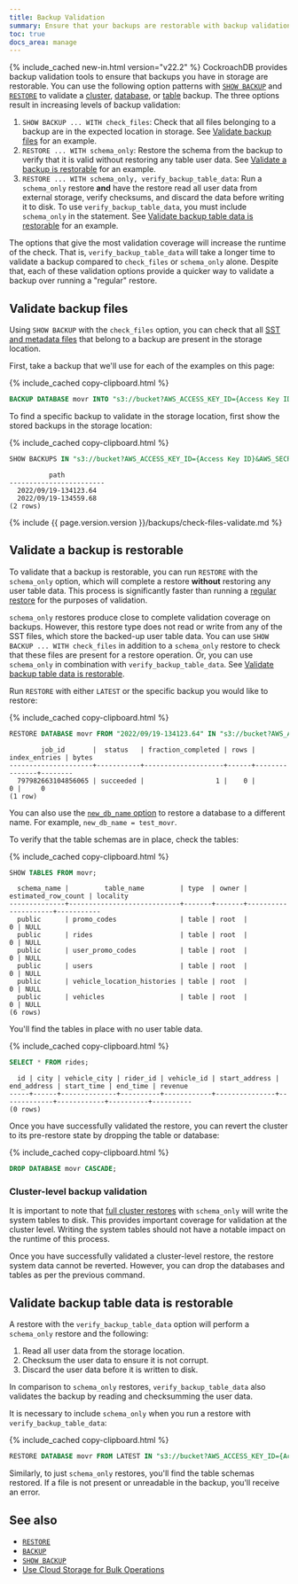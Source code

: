 ```yaml
---
title: Backup Validation
summary: Ensure that your backups are restorable with backup validation.
toc: true
docs_area: manage
---
```


{% include_cached new-in.html version="v22.2" %} CockroachDB provides backup validation tools to ensure that backups you have in storage are restorable. You can use the following option patterns with [`SHOW BACKUP`](show-backup.html) and [`RESTORE`](restore.html) to validate a [cluster](backup.html#backup-a-cluster), [database](backup.html#backup-a-database), or [table](backup.html#backup-a-table-or-view) backup. The three options result in increasing levels of backup validation:

1. `SHOW BACKUP ... WITH check_files`: Check that all files belonging to a backup are in the expected location in storage. See [Validate backup files](#validate-backup-files) for an example.
1. `RESTORE ... WITH schema_only`: Restore the schema from the backup to verify that it is valid without restoring any table user data. See [Validate a backup is restorable](#validate-a-backup-is-restorable) for an example.
1. `RESTORE ... WITH schema_only, verify_backup_table_data`: Run a `schema_only` restore **and** have the restore read all user data from external storage, verify checksums, and discard the data before writing it to disk. To use `verify_backup_table_data`, you must include `schema_only` in the statement. See [Validate backup table data is restorable](#validate-backup-table-data-is-restorable) for an example.

The options that give the most validation coverage will increase the runtime of the check. That is, `verify_backup_table_data` will take a longer time to validate a backup compared to `check_files` or `schema_only` alone. Despite that, each of these validation options provide a quicker way to validate a backup over running a "regular" restore.

## Validate backup files 

Using `SHOW BACKUP` with the `check_files` option, you can check that all [SST and metadata files](backup-architecture.html) that belong to a backup are present in the storage location.

First, take a backup that we'll use for each of the examples on this page:

{% include_cached copy-clipboard.html %}
~~~sql
BACKUP DATABASE movr INTO "s3://bucket?AWS_ACCESS_KEY_ID={Access Key ID}&AWS_SECRET_ACCESS_KEY={Secret Access Key}" AS OF SYSTEM TIME "-10s";
~~~

To find a specific backup to validate in the storage location, first show the stored backups in the storage location:

{% include_cached copy-clipboard.html %}
~~~sql
SHOW BACKUPS IN "s3://bucket?AWS_ACCESS_KEY_ID={Access Key ID}&AWS_SECRET_ACCESS_KEY={Secret Access Key}"; 
~~~
~~~
          path
------------------------
  2022/09/19-134123.64
  2022/09/19-134559.68
(2 rows)
~~~

{% include {{ page.version.version }}/backups/check-files-validate.md %}

## Validate a backup is restorable

To validate that a backup is restorable, you can run `RESTORE` with the `schema_only` option, which will complete a restore **without** restoring any user table data. This process is significantly faster than running a [regular restore](restore.html#examples) for the purposes of validation. 

`schema_only` restores produce close to complete validation coverage on backups. However, this restore type does not read or write from any of the SST files, which store the backed-up user table data. You can use `SHOW BACKUP ... WITH check_files` in addition to a `schema_only` restore to check that these files are present for a restore operation. Or, you can use `schema_only` in combination with `verify_backup_table_data`. See [Validate backup table data is restorable](#validate-backup-table-data-is-restorable).

Run `RESTORE` with either `LATEST` or the specific backup you would like to restore:

{% include_cached copy-clipboard.html %}
~~~sql
RESTORE DATABASE movr FROM "2022/09/19-134123.64" IN "s3://bucket?AWS_ACCESS_KEY_ID={Access Key ID}&AWS_SECRET_ACCESS_KEY={Secret Access Key}" WITH schema_only;
~~~
~~~
        job_id       |  status   | fraction_completed | rows | index_entries | bytes
---------------------+-----------+--------------------+------+---------------+--------
  797982663104856065 | succeeded |                  1 |    0 |             0 |     0
(1 row)
~~~

You can also use the [`new_db_name` option](restore.html#rename-a-database-on-restore) to restore a database to a different name. For example, `new_db_name = test_movr`.

To verify that the table schemas are in place, check the tables:

{% include_cached copy-clipboard.html %}
~~~sql
SHOW TABLES FROM movr;
~~~
~~~
  schema_name |         table_name         | type  | owner | estimated_row_count | locality
--------------+----------------------------+-------+-------+---------------------+-----------
  public      | promo_codes                | table | root  |                   0 | NULL
  public      | rides                      | table | root  |                   0 | NULL
  public      | user_promo_codes           | table | root  |                   0 | NULL
  public      | users                      | table | root  |                   0 | NULL
  public      | vehicle_location_histories | table | root  |                   0 | NULL
  public      | vehicles                   | table | root  |                   0 | NULL
(6 rows)
~~~

You'll find the tables in place with no user table data.

{% include_cached copy-clipboard.html %}
~~~sql
SELECT * FROM rides;
~~~
~~~
  id | city | vehicle_city | rider_id | vehicle_id | start_address | end_address | start_time | end_time | revenue
-----+------+--------------+----------+------------+---------------+-------------+------------+----------+----------
(0 rows)
~~~

Once you have successfully validated the restore, you can revert the cluster to its pre-restore state by dropping the table or database:

{% include_cached copy-clipboard.html %}
~~~sql
DROP DATABASE movr CASCADE;
~~~

### Cluster-level backup validation

It is important to note that [full cluster restores](restore.html#full-cluster) with `schema_only` will write the system tables to disk. This provides important coverage for validation at the cluster level. Writing the system tables should not have a notable impact on the runtime of this process.

Once you have successfully validated a cluster-level restore, the restore system data cannot be reverted. However, you can drop the databases and tables as per the previous command.

## Validate backup table data is restorable

A restore with the `verify_backup_table_data` option will perform a `schema_only` restore and the following:

1. Read all user data from the storage location. 
1. Checksum the user data to ensure it is not corrupt.
1. Discard the user data before it is written to disk.

In comparison to `schema_only` restores, `verify_backup_table_data` also validates the backup by reading and checksumming the user data.

It is necessary to include `schema_only` when you run a restore with `verify_backup_table_data`:

{% include_cached copy-clipboard.html %}
~~~sql
RESTORE DATABASE movr FROM LATEST IN "s3://bucket?AWS_ACCESS_KEY_ID={Access Key ID}&AWS_SECRET_ACCESS_KEY={Secret Access Key}" WITH schema_only, verify_backup_table_data;
~~~

Similarly, to just `schema_only` restores, you'll find the table schemas restored. If a file is not present or unreadable in the backup, you'll receive an error. 

## See also

- [`RESTORE`](restore.html)
- [`BACKUP`](backup.html)
- [`SHOW BACKUP`](show-backup.html)
- [Use Cloud Storage for Bulk Operations](use-cloud-storage-for-bulk-operations.html)